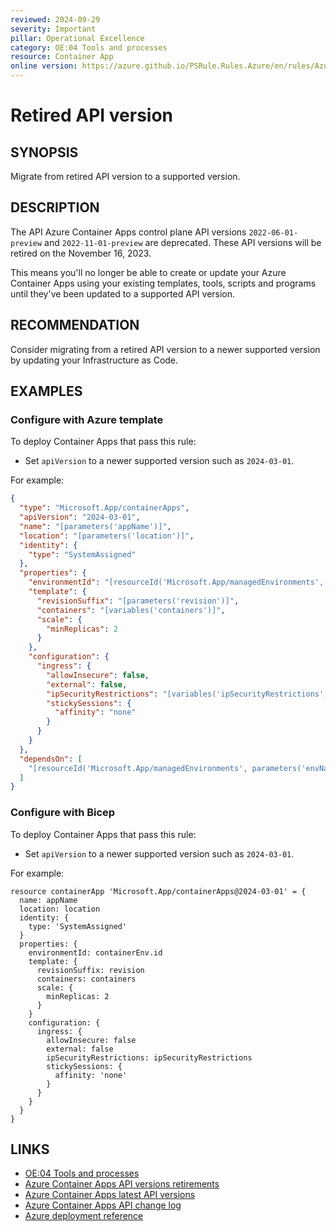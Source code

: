 ```yaml
---
reviewed: 2024-09-29
severity: Important
pillar: Operational Excellence
category: OE:04 Tools and processes
resource: Container App
online version: https://azure.github.io/PSRule.Rules.Azure/en/rules/Azure.ContainerApp.APIVersion/
---
```


# Retired API version

## SYNOPSIS

Migrate from retired API version to a supported version.

## DESCRIPTION

The API Azure Container Apps control plane API versions `2022-06-01-preview` and `2022-11-01-preview` are deprecated.
These API versions will be retired on the November 16, 2023.

This means you'll no longer be able to create or update your Azure Container Apps using your existing templates,
tools, scripts and programs until they've been updated to a supported API version.

## RECOMMENDATION

Consider migrating from a retired API version to a newer supported version by updating your Infrastructure as Code.

## EXAMPLES

### Configure with Azure template

To deploy Container Apps that pass this rule:

- Set `apiVersion` to a newer supported version such as `2024-03-01`.

For example:

```json
{
  "type": "Microsoft.App/containerApps",
  "apiVersion": "2024-03-01",
  "name": "[parameters('appName')]",
  "location": "[parameters('location')]",
  "identity": {
    "type": "SystemAssigned"
  },
  "properties": {
    "environmentId": "[resourceId('Microsoft.App/managedEnvironments', parameters('envName'))]",
    "template": {
      "revisionSuffix": "[parameters('revision')]",
      "containers": "[variables('containers')]",
      "scale": {
        "minReplicas": 2
      }
    },
    "configuration": {
      "ingress": {
        "allowInsecure": false,
        "external": false,
        "ipSecurityRestrictions": "[variables('ipSecurityRestrictions')]",
        "stickySessions": {
          "affinity": "none"
        }
      }
    }
  },
  "dependsOn": [
    "[resourceId('Microsoft.App/managedEnvironments', parameters('envName'))]"
  ]
}
```

### Configure with Bicep

To deploy Container Apps that pass this rule:

- Set `apiVersion` to a newer supported version such as `2024-03-01`.

For example:

```bicep
resource containerApp 'Microsoft.App/containerApps@2024-03-01' = {
  name: appName
  location: location
  identity: {
    type: 'SystemAssigned'
  }
  properties: {
    environmentId: containerEnv.id
    template: {
      revisionSuffix: revision
      containers: containers
      scale: {
        minReplicas: 2
      }
    }
    configuration: {
      ingress: {
        allowInsecure: false
        external: false
        ipSecurityRestrictions: ipSecurityRestrictions
        stickySessions: {
          affinity: 'none'
        }
      }
    }
  }
}
```

<!-- external:avm avm/res/app/container-app:0.11.0 -->

## LINKS

- [OE:04 Tools and processes](https://learn.microsoft.com/azure/well-architected/operational-excellence/tools-processes)
- [Azure Container Apps API versions retirements](https://azure.microsoft.com/updates/retirement-azure-container-apps-preview-api-versions-20220601preview-and-20221101preview)
- [Azure Container Apps latest API versions](https://learn.microsoft.com/azure/container-apps/azure-resource-manager-api-spec)
- [Azure Container Apps API change log](https://learn.microsoft.com/azure/templates/microsoft.app/change-log/summary)
- [Azure deployment reference](https://learn.microsoft.com/azure/templates/microsoft.app/containerapps)
